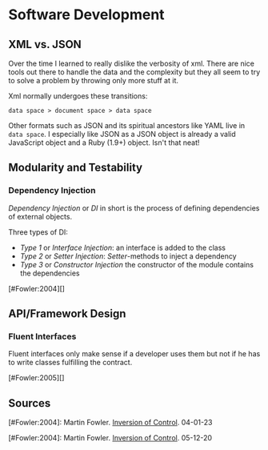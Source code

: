 # Software Development #

## XML vs. JSON ##

Over the time I learned to really dislike the verbosity of xml. There are nice tools out there to handle the data and the complexity but they all seem to try to solve a problem by throwing only more stuff at it.

Xml normally undergoes these transitions:

	data space > document space > data space

Other formats such as JSON and its spiritual ancestors like YAML live in `data space`. I especially like JSON as a JSON object is already a valid JavaScript object and a Ruby (1.9+) object. Isn't that neat!

## Modularity and Testability ##

### Dependency Injection ###

_Dependency Injection_ or _DI_ in short is the process of defining dependencies of external objects.

Three types of DI:

*   _Type 1_ or _Interface Injection_: an interface is added to the
    class
*   _Type 2_ or _Setter Injection_: _Setter_-methods to inject a
    dependency
*   _Type 3_ or _Constructor Injection_ the constructor of the module
    contains the dependencies

[#Fowler:2004][]

## API/Framework Design ##

### Fluent Interfaces ###

Fluent interfaces only make sense if a developer uses them but not if he has to write classes fulfilling the contract.

[#Fowler:2005][]

## Sources ##

[#Fowler:2004]: Martin Fowler. [Inversion of Control](http://martinfowler.com/articles/injection.html#InversionOfControl). 04-01-23

[#Fowler:2004]: Martin Fowler. [Inversion of Control](http://martinfowler.com/bliki/FluentInterface.html). 05-12-20
